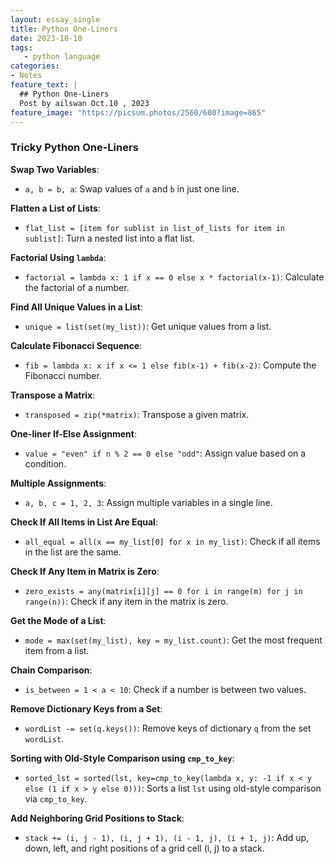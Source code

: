 ```yaml
---
layout: essay_single
title: Python One-Liners
date: 2023-10-10
tags:
   - python language
categories:
- Notes
feature_text: |
  ## Python One-Liners
  Post by ailswan Oct.10 , 2023
feature_image: "https://picsum.photos/2560/600?image=865"
---
```


### Tricky Python One-Liners

**Swap Two Variables**:
- `a, b = b, a`: Swap values of `a` and `b` in just one line.

**Flatten a List of Lists**:
- `flat_list = [item for sublist in list_of_lists for item in sublist]`: Turn a nested list into a flat list.

**Factorial Using `lambda`**:
- `factorial = lambda x: 1 if x == 0 else x * factorial(x-1)`: Calculate the factorial of a number.

**Find All Unique Values in a List**:
- `unique = list(set(my_list))`: Get unique values from a list.

**Calculate Fibonacci Sequence**:
- `fib = lambda x: x if x <= 1 else fib(x-1) + fib(x-2)`: Compute the Fibonacci number.

**Transpose a Matrix**:
- `transposed = zip(*matrix)`: Transpose a given matrix.

**One-liner If-Else Assignment**:
- `value = "even" if n % 2 == 0 else "odd"`: Assign value based on a condition.

**Multiple Assignments**:
- `a, b, c = 1, 2, 3`: Assign multiple variables in a single line.

**Check If All Items in List Are Equal**:
- `all_equal = all(x == my_list[0] for x in my_list)`: Check if all items in the list are the same.

**Check If Any Item in Matrix is Zero**:
- `zero_exists = any(matrix[i][j] == 0 for i in range(m) for j in range(n))`: Check if any item in the matrix is zero.

**Get the Mode of a List**:
- `mode = max(set(my_list), key = my_list.count)`: Get the most frequent item from a list.

**Chain Comparison**:
- `is_between = 1 < a < 10`: Check if a number is between two values.

**Remove Dictionary Keys from a Set**:
- `wordList -= set(q.keys())`: Remove keys of dictionary `q` from the set `wordList`.

**Sorting with Old-Style Comparison using `cmp_to_key`**:
- `sorted_lst = sorted(lst, key=cmp_to_key(lambda x, y: -1 if x < y else (1 if x > y else 0)))`: Sorts a list `lst` using old-style comparison via `cmp_to_key`.


**Add Neighboring Grid Positions to Stack**:
- `stack += (i, j - 1), (i, j + 1), (i - 1, j), (i + 1, j)`: Add up, down, left, and right positions of a grid cell (i, j) to a stack.

